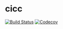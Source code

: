 # cicc

[![Build Status](https://travis-ci.com/kjurgielajtis/cicc.jl.svg?branch=master)](https://travis-ci.com/kjurgielajtis/cicc.jl)
[![Codecov](https://codecov.io/gh/kjurgielajtis/cicc.jl/branch/master/graph/badge.svg)](https://codecov.io/gh/kjurgielajtis/cicc.jl)
